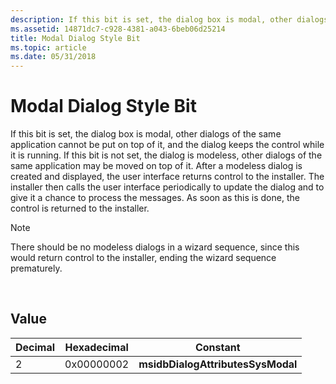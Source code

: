 ```yaml
---
description: If this bit is set, the dialog box is modal, other dialogs of the same application cannot be put on top of it, and the dialog keeps the control while it is running.
ms.assetid: 14871dc7-c928-4381-a043-6beb06d25214
title: Modal Dialog Style Bit
ms.topic: article
ms.date: 05/31/2018
---
```


# Modal Dialog Style Bit

If this bit is set, the dialog box is modal, other dialogs of the same application cannot be put on top of it, and the dialog keeps the control while it is running. If this bit is not set, the dialog is modeless, other dialogs of the same application may be moved on top of it. After a modeless dialog is created and displayed, the user interface returns control to the installer. The installer then calls the user interface periodically to update the dialog and to give it a chance to process the messages. As soon as this is done, the control is returned to the installer.

> [!Note]  
> There should be no modeless dialogs in a wizard sequence, since this would return control to the installer, ending the wizard sequence prematurely.

 

## Value



| Decimal | Hexadecimal | Constant                          |
|---------|-------------|-----------------------------------|
| 2       | 0x00000002  | **msidbDialogAttributesSysModal** |



 

 

 



